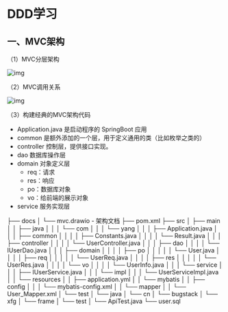 # DDD学习

## 一、MVC架构

（1）MVC分层架构

![img](https://bugstack.cn/images/roadmap/tutorial/road-map-230623-02.png?raw=true)

（2）MVC调用关系

![img](https://bugstack.cn/images/roadmap/tutorial/road-map-230623-03.png?raw=true)


（3）构建经典的MVC架构代码

- Application.java 是启动程序的 SpringBoot 应用
- common 是额外添加的一个层，用于定义通用的类（比如枚举之类的）
- controller 控制层，提供接口实现。
- dao 数据库操作层
- domain 对象定义层 
  - req：请求
  - res：响应
  - po：数据库对象
  - vo：给前端的展示对象
- service 服务实现层


├── docs
│   └── mvc.drawio - 架构文档
├── pom.xml
├── src
│   ├── main
│   │   ├── java
│   │   │   └── com
│   │   │       └── yang
│   │   │              ├── Application.java
│   │   │              ├── common
│   │   │              │   ├── Constants.java
│   │   │              │   └── Result.java
│   │   │              ├── controller
│   │   │              │   └── UserController.java
│   │   │              ├── dao
│   │   │              │   └── IUserDao.java
│   │   │              ├── domain
│   │   │              │   ├── po
│   │   │              │   │   └── User.java
│   │   │              │   ├── req
│   │   │              │   │   └── UserReq.java
│   │   │              │   ├── res
│   │   │              │   │   └── UserRes.java
│   │   │              │   └── vo
│   │   │              │       └── UserInfo.java
│   │   │              └── service
│   │   │                       ├── IUserService.java
│   │   │                       └── impl
│   │   │                           └── UserServiceImpl.java
│   │   └── resources
│   │       ├── application.yml
│   │       └── mybatis
│   │           ├── config
│   │           │   └── mybatis-config.xml
│   │           └── mapper
│   │               └── User_Mapper.xml
│   └── test
│       └── java
│           └── cn
│               └── bugstack
│                   └── xfg
│                       └── frame
│                           └── test
│                               └── ApiTest.java
└── user.sql

## 



